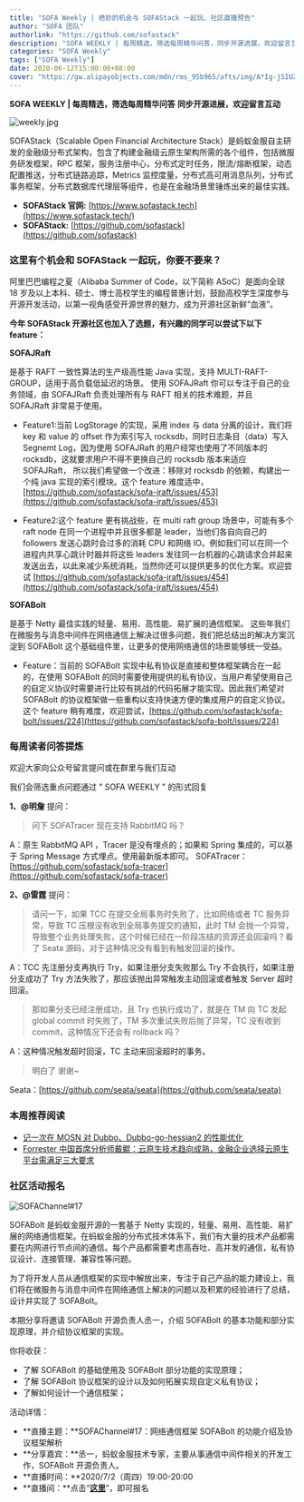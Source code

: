 ```yaml
---
title: "SOFA Weekly | 绝妙的机会与 SOFAStack 一起玩、社区直播预告"
author: "SOFA 团队"
authorlink: "https://github.com/sofastack"
description: "SOFA WEEKLY | 每周精选，筛选每周精华问答，同步开源进展，欢迎留言互动。"
categories: "SOFA Weekly"
tags: ["SOFA Weekly"]
date: 2020-06-12T15:00:00+08:00
cover: "https://gw.alipayobjects.com/mdn/rms_95b965/afts/img/A*Ig-jSIUZWx0AAAAAAAAAAAAAARQnAQ"
---
```


**SOFA WEEKLY | 每周精选，筛选每周精华问答**
**同步开源进展，欢迎留言互动**

![weekly.jpg](https://gw.alipayobjects.com/mdn/rms_95b965/afts/img/A*ARgKS6SuU7YAAAAAAAAAAAAAARQnAQ)

SOFAStack（Scalable Open Financial Architecture Stack）是蚂蚁金服自主研发的金融级分布式架构，包含了构建金融级云原生架构所需的各个组件，包括微服务研发框架，RPC 框架，服务注册中心，分布式定时任务，限流/熔断框架，动态配置推送，分布式链路追踪，Metrics 监控度量，分布式高可用消息队列，分布式事务框架，分布式数据库代理层等组件，也是在金融场景里锤炼出来的最佳实践。

- **SOFAStack 官网:** [https://www.sofastack.tech](https://www.sofastack.tech/)
- **SOFAStack:** [https://github.com/sofastack](https://github.com/sofastack)

### 这里有个机会和 SOFAStack 一起玩，你要不要来？

阿里巴巴编程之夏（Alibaba Summer of Code，以下简称 ASoC）是面向全球 18 岁及以上本科、硕士、博士高校学生的编程普惠计划，鼓励高校学生深度参与开源开发活动，以第一视角感受开源世界的魅力，成为开源社区新鲜“血液”。

**今年 SOFAStack 开源社区也加入了选题，有兴趣的同学可以尝试下以下 feature：**

**SOFAJRaft**

是基于 RAFT 一致性算法的生产级高性能 Java 实现，支持 MULTI-RAFT-GROUP，适用于高负载低延迟的场景。 使用 SOFAJRaft 你可以专注于自己的业务领域，由 SOFAJRaft 负责处理所有与 RAFT 相关的技术难题，并且 SOFAJRaft 非常易于使用。

- Feature1:当前 LogStorage 的实现，采用 index 与 data 分离的设计，我们将 key 和 value 的 offset 作为索引写入 rocksdb，同时日志条目（data）写入 Segnemt Log，因为使用 SOFAJRaft 的用户经常也使用了不同版本的 rocksdb，这就要求用户不得不更换自己的 rocksdb 版本来适应 SOFAJRaft， 所以我们希望做一个改进：移除对 rocksdb 的依赖，构建出一个纯 java 实现的索引模块。这个 feature 难度适中，[https://github.com/sofastack/sofa-jraft/issues/453](https://github.com/sofastack/sofa-jraft/issues/453)

-  Feature2:这个 feature 更有挑战些，在 multi raft group 场景中，可能有多个 raft node 在同一个进程中并且很多都是 leader，当他们各自向自己的 followers 发送心跳时会过多的消耗 CPU 和网络 IO。例如我们可以在同一个进程内共享心跳计时器并将这些 leaders 发往同一台机器的心跳请求合并起来发送出去，以此来减少系统消耗，当然你还可以提供更多的优化方案。欢迎尝试 [https://github.com/sofastack/sofa-jraft/issues/454](https://github.com/sofastack/sofa-jraft/issues/454)

**SOFABolt**

是基于 Netty 最佳实践的轻量、易用、高性能、易扩展的通信框架。 这些年我们在微服务与消息中间件在网络通信上解决过很多问题，我们把总结出的解决方案沉淀到 SOFABolt 这个基础组件里，让更多的使用网络通信的场景能够统一受益。

- Feature：当前的 SOFABolt 实现中私有协议是直接和整体框架耦合在一起的，在使用 SOFABolt 的同时需要使用提供的私有协议，当用户希望使用自己的自定义协议时需要进行比较有挑战的代码拓展才能实现。因此我们希望对 SOFABolt 的协议框架做一些重构以支持快速方便的集成用户的自定义协议。这个 feature 稍有难度，欢迎尝试，[https://github.com/sofastack/sofa-bolt/issues/224](https://github.com/sofastack/sofa-bolt/issues/224)

### 每周读者问答提炼

欢迎大家向公众号留言提问或在群里与我们互动

我们会筛选重点问题通过 " SOFA WEEKLY " 的形式回复

**1、@明詹** 提问：

> 问下 SOFATracer 现在支持 RabbitMQ 吗？

A：原生 RabbitMQ API ，Tracer 是没有埋点的；如果和 Spring 集成的，可以基于 Spring Message 方式埋点。使用最新版本即可。
SOFATracer：[https://github.com/sofastack/sofa-tracer](https://github.com/sofastack/sofa-tracer)

**2、@雷霆** 提问：

> 请问一下，如果 TCC 在提交全局事务时失败了，比如网络或者 TC 服务异常，导致 TC 压根没有收到全局事务提交的通知，此时 TM 会抛一个异常，导致整个业务处理失败，这个时候已经在一阶段冻结的资源还会回滚吗？看了 Seata 源码，对于这种情况没有看到有触发回滚的操作。

A：TCC 先注册分支再执行 Try，如果注册分支失败那么 Try 不会执行，如果注册分支成功了 Try 方法失败了，那应该抛出异常触发主动回滚或者触发 Server 超时回滚。

> 那如果分支已经注册成功，且 Try 也执行成功了，就是在 TM 向 TC 发起 global commit 时失败了，TM 多次重试失败后抛了异常，TC 没有收到 commit，这种情况下还会有 rollback 吗？

A：这种情况触发超时回滚，TC 主动来回滚超时的事务。

> 明白了 谢谢~

Seata：[https://github.com/seata/seata](https://github.com/seata/seata)

### 本周推荐阅读

- [记一次在 MOSN 对 Dubbo、Dubbo-go-hessian2 的性能优化](https://www.sofastack.tech/blog/mosn-dubbo-dubbo-go-hessian2-performance-optimization/)
- [Forrester 中国首席分析师戴鲲：云原生技术趋向成熟，金融企业选择云原生平台需满足三大要求](https://www.sofastack.tech/blog/forrester-daipeng-white-paper-cloud-native/)

### 社区活动报名

![SOFAChannel#17](https://cdn.nlark.com/yuque/0/2020/png/226702/1591346387297-036464d1-dc13-47b2-baa3-1b1362fcd072.png)

SOFABolt 是蚂蚁金服开源的一套基于 Netty 实现的，轻量、易用、高性能、易扩展的网络通信框架。在蚂蚁金服的分布式技术体系下，我们有大量的技术产品都需要在内网进行节点间的通信。每个产品都需要考虑高吞吐、高并发的通信，私有协议设计、连接管理、兼容性等问题。

为了将开发人员从通信框架的实现中解放出来，专注于自己产品的能力建设上，我们将在微服务与消息中间件在网络通信上解决的问题以及积累的经验进行了总结，设计并实现了 SOFABolt。

本期分享将邀请 SOFABolt 开源负责人丞一，介绍 SOFABolt 的基本功能和部分实现原理，并介绍协议框架的实现。

你将收获：

- 了解 SOFABolt 的基础使用及 SOFABolt 部分功能的实现原理；
- 了解 SOFABolt 协议框架的设计以及如何拓展实现自定义私有协议；
- 了解如何设计一个通信框架；

活动详情：

- **直播主题：**SOFAChannel#17：网络通信框架 SOFABolt 的功能介绍及协议框架解析
- **分享嘉宾：**丞一，蚂蚁金服技术专家，主要从事通信中间件相关的开发工作，SOFABolt 开源负责人。
- **直播时间：**2020/7/2（周四）19:00-20:00
- **直播间：**点击“[**这里**](https://tech.antfin.com/community/live/1265)”，即可报名
